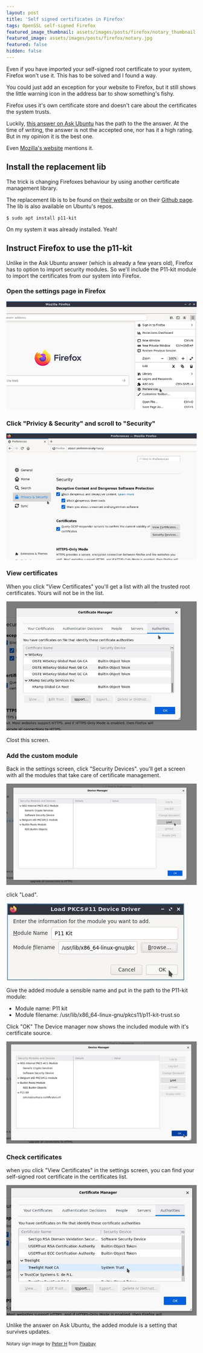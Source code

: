 ```yaml
---
layout: post
title: 'Self signed certificates in Firefox'
tags: OpenSSL self-signed Firefox
featured_image_thumbnail: assets/images/posts/firefox/notary_thumbnail.jpg
featured_image: assets/images/posts/firefox/notary.jpg
featured: false
hidden: false
---
```


Even if you have imported your self-signed root certificate to your system, Firefox won't use it. This has to be solved and I found a way.

<!--more-->

You could just add an exception for your website to Firefox, but it still shows the little warning icon in the address bar to show something's fishy.

Firefox uses it's own certificate store and doesn't care about the certificates the system trusts.

Luckily, [this answer on Ask Ubuntu](https://askubuntu.com/questions/244582/add-certificate-authorities-system-wide-on-firefox) has the path to the the answer. At the time of writing, the answer is not the accepted one, nor has it a high rating. But in my opinion it is the best one.

Even [Mozilla's website](https://support.mozilla.org/en-US/kb/setting-certificate-authorities-firefox) mentions it.

## Install the replacement lib

The trick is changing Firefoxes behaviour by using another certificate management library.

The replacement lib is to be found on [their website](https://p11-glue.github.io/p11-glue/p11-kit.html) or on their [Github page](https://github.com/p11-glue/p11-kit). The lib is also available on Ubuntu's repos.

```
$ sudo apt install p11-kit
```

On my system it was already installed. Yeah!

## Instruct Firefox to use the p11-kit

Unlike in the Ask Ubuntu answer (which is already a few years old), Firefox has to option to import security modules. So we'll include the P11-kit module to import the certificates from our system into Firefox.

### Open the settings page in Firefox

![Preferences](/assets/images/posts/firefox/1-preferences.jpg)

### Click "Privicy & Security" and scroll to "Security"

![Security settings](/assets/images/posts/firefox/2-security.jpg)

### View certificates

When you click "View Certificates" you'll get a list with all the trusted root certificates. Yours will not be in the list.

![Certificates list](/assets/images/posts/firefox/3-certificates.jpg)

Clost this screen.

### Add the custom module

Back in the settings screen, click "Security Devices". you'll get a screen with all the modules that take care of certificate management.

![Security devices](/assets/images/posts/firefox/4-load.jpg)

click "Load".

![Add kit](/assets/images/posts/firefox/5-kit.jpg)

Give the added module a sensible name and put in the path to the P11-kit module:

- Module name: P11 kit
- Module filename: /usr/lib/x86_64-linux-gnu/pkcs11/p11-kit-trust.so

Click "OK" The Device manager now shows the included module with it's certificate source.

![Added module](/assets/images/posts/firefox/6-added.jpg)

### Check certificates

when you click "View Certificates" in the settings screen, you can find your self-signed root certificate in the certificates list.

![Certificates](/assets/images/posts/firefox/7-certificates.jpg)

Unlike the answer on Ask Ubuntu, the added module is a setting that survives updates.

<small>Notary sign image by <a href="https://pixabay.com/users/tama66-1032521/?utm_source=link-attribution&amp;utm_medium=referral&amp;utm_campaign=image&amp;utm_content=3617525">Peter H</a> from <a href="https://pixabay.com/?utm_source=link-attribution&amp;utm_medium=referral&amp;utm_campaign=image&amp;utm_content=3617525">Pixabay</a></small>
